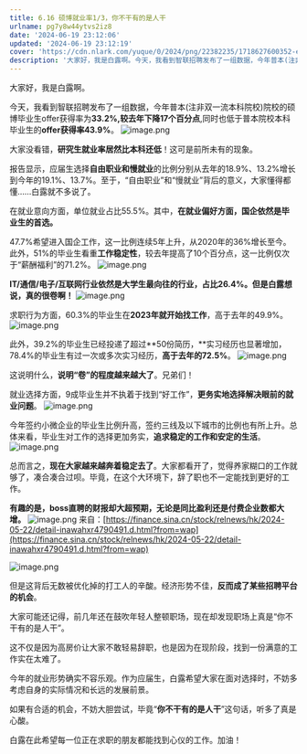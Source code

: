 ```yaml
---
title: 6.16 硕博就业率1/3，你不干有的是人干
urlname: pg7y8w44ytvs2iz8
date: '2024-06-19 23:12:06'
updated: '2024-06-19 23:12:19'
cover: 'https://cdn.nlark.com/yuque/0/2024/png/22382235/1718627600352-e915c883-738d-45ea-b25c-4ea3846e1f6a.png'
description: '大家好，我是白露啊。今天，我看到智联招聘发布了一组数据，今年普本(注非双一流本科院校)院校的硕博毕业生offer获得率为33.2%,较去年下降17个百分点,同时也低于普本院校本科毕业生的offer获得率43.9%。大家没看错，研究生就业率居然比本科还低！这可是前所未有的现象。报告显示，应届生选...'
---
```

大家好，我是白露啊。

今天，我看到智联招聘发布了一组数据，今年普本(注非双一流本科院校)院校的硕博毕业生offer获得率为**33.2%,**较去年下降**17个百分点**,同时也低于普本院校本科毕业生的**offer获得率43.9%**。
![image.png](https://oss1.aistar.cool/elog-offer-now/d2198196c96b9835a9cd734587e68375.png)

大家没看错，**研究生就业率居然比本科还低**！这可是前所未有的现象。

报告显示，应届生选择**自由职业和慢就业**的比例分别从去年的18.9%、13.2%增长到今年的19.1%、13.7%。至于，“自由职业”和“慢就业”背后的意义，大家懂得都懂……白露就不多说了。

在就业意向方面，单位就业占比55.5%。其中，**在就业偏好方面，国企依然是毕业生的首选。**

47.7%希望进入国企工作，这一比例连续5年上升，从2020年的36%增长至今。此外，51%的毕业生看重**工作稳定性**，较去年提高了10个百分点，这一比例仅次于“薪酬福利”的71.2%。
![image.png](https://oss1.aistar.cool/elog-offer-now/ea24a7a9f05c316720c72abd5ef7f21a.png)


**IT/通信/电子/互联网行业依然是大学生最向往的行业，占比26.4%。但是白露想说，真的很卷啊！**
![image.png](https://oss1.aistar.cool/elog-offer-now/3c781e5be1097c3bd456dda3e292c749.png)


求职行为方面，60.3%的毕业生在**2023年就开始找工作**，高于去年的49.9%。
![image.png](https://oss1.aistar.cool/elog-offer-now/7736d3018bc1febc9cb33fe5559532d5.png)

此外，39.2%的毕业生已经投递了超过**50份简历，**实习经历也显著增加，78.4%的毕业生有过一次或多次实习经历，**高于去年的72.5%**。
![image.png](https://oss1.aistar.cool/elog-offer-now/aebf907ed6aac6024d4c384b6ba6df2b.png)

这说明什么，**说明“卷”的程度越来越大了**。兄弟们！

就业选择方面，9成毕业生并不执着于找到“好工作”，**更务实地选择解决眼前的就业问题**。
![image.png](https://oss1.aistar.cool/elog-offer-now/999660efa2d2b369f4c62a0e53f302de.png)

今年签约小微企业的毕业生比例升高，签约三线及以下城市的比例也有所上升。总体来看，毕业生对工作的选择更加务实，**追求稳定的工作和安定的生活**。
![image.png](https://oss1.aistar.cool/elog-offer-now/5dd80cec346541ffacf27847d9757575.png)

总而言之，**现在大家越来越奔着稳定去了**。大家都看开了，觉得养家糊口的工作就够了，凑合凑合过呗。毕竟，在这个大环境下，辞了职也不一定能找到更好的工作。


**有趣的是，boss直聘的财报却大超预期，无论是同比盈利还是付费企业数都大增。**
![image.png](https://oss1.aistar.cool/elog-offer-now/b098a98877e3e4fe81433feae1632f78.png)
来自：[https://finance.sina.cn/stock/relnews/hk/2024-05-22/detail-inawahxr4790491.d.html?from=wap](https://finance.sina.cn/stock/relnews/hk/2024-05-22/detail-inawahxr4790491.d.html?from=wap)


![image.png](https://oss1.aistar.cool/elog-offer-now/6425aeed19eda8b6dfb55bd584908c41.png)

但是这背后无数被优化掉的打工人的辛酸。经济形势不佳，**反而成了某些招聘平台的机会**。

大家可能还记得，前几年还在鼓吹年轻人整顿职场，现在却发现职场上真是“你不干有的是人干”。


这不仅是因为高房价让大家不敢轻易辞职，也是因为在现阶段，找到一份满意的工作实在太难了。

今年的就业形势确实不容乐观。作为应届生，白露希望大家在面对选择时，不妨多考虑自身的实际情况和长远的发展前景。

如果有合适的机会，不妨大胆尝试，毕竟“**你不干有的是人干**”这句话，听多了真是心酸。

白露在此希望每一位正在求职的朋友都能找到心仪的工作。加油！

